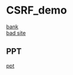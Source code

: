 # CSRF_demo
[bank](https://paul90317.github.io/CSRF_demo/)  
[bad site](http://paul90317.github.io/CSRF_demo/badsite.html)
## PPT
[ppt](https://ncku365-my.sharepoint.com/:p:/g/personal/f74081129_ncku_edu_tw/EUbyeE9dD1lGkdB1EsQX_bgBIbFQvW57WIFhYDGIC9e2_Q?e=Vfuieb)
